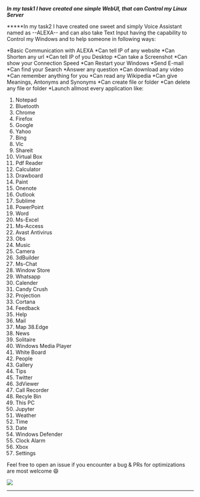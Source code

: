 ***In my task1 I have created one simple WebUI, that can Control my Linux Server***

*****In my task2 I have created one sweet and simply Voice Assistant named as --ALEXA-- and can also take Text Input having the capability to Control my Windows and to help someone in following ways:

*Basic Communication with ALEXA
*Can tell IP of any website
*Can Shorten any url
*Can tell IP of you Desktop
*Can take a Screenshot
*Can show your Connection Speed
*Can Restart your Windows
*Send E-mail
*Can find your Search
*Answer any question
*Can download any video
*Can remember anything for you
*Can read any Wikipedia
*Can give Meanings, Antonyms and Synonyms
*Can create file or folder 
*Can delete any file or folder
*Launch allmost every application like:
1. Notepad
2. Bluetooth
3. Chrome
4. Firefox
5. Google
6. Yahoo
7. Bing
8. Vlc
9. Shareit
10. Virtual Box
11. Pdf Reader
12. Calculator
13. Drawboard
14. Paint
15. Onenote
16. Outlook
17. Sublime
18. PowerPoint
19. Word
20. Ms-Excel
21. Ms-Access
22. Avast Antivirus
23. Obs
24. Music
25. Camera
26. 3dBuilder
27. Ms-Chat
28. Window Store
29. Whatsapp
30. Calender
31. Candy Crush
32. Projection
33. Cortana
34. Feedback
35. Help
36. Mail
37. Map
38.Edge
39. News
40. Solitaire
41. Windows Media Player
42. White Board
43. People
44. Gallery
45. Tips
46. Twitter
47. 3dViewer
48. Call Recorder
49. Recyle Bin
50. This PC
51. Jupyter
52. Weather
53. Time
54. Date
55. Windows Defender
56. Clock Alarm
57. Xbox
58. Settings

Feel free to open an issue if you encounter a bug & PRs for optimizations are most welcome :smile:

![](https://visitor-badge.glitch.me/badge?page_id=24-komal.project3)
*****

